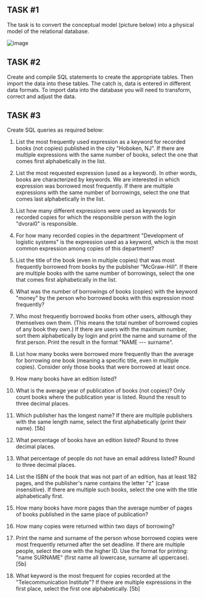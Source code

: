 
<h2>TASK #1</h2>

The task is to convert the conceptual model (picture below) into a physical model of the relational database.

![image](https://github.com/AdamLnenicka/SQL/assets/70570107/03cae725-878a-406b-9312-0fb35409d28f)

<h2>TASK #2</h2>
Create and compile SQL statements to create the appropriate tables. Then import the data into these tables. The catch is, data is entered in different data formats. To import data into the database you will need to transform, correct and adjust the data.

<h2>TASK #3</h2>

Create SQL queries as required below:

1. List the most frequently used expression as a keyword for recorded books (not copies) published in the city "Hoboken, NJ". If there are multiple expressions with the same number of books, select the one that comes first alphabetically in the list.

2. List the most requested expression (used as a keyword). In other words, books are characterized by keywords. We are interested in which expression was borrowed most frequently. If there are multiple expressions with the same number of borrowings, select the one that comes last alphabetically in the list. 

3. List how many different expressions were used as keywords for recorded copies for which the responsible person with the login "dvorai0" is responsible. 

4. For how many recorded copies in the department "Development of logistic systems" is the expression used as a keyword, which is the most common expression among copies of this department? 

5. List the title of the book (even in multiple copies) that was most frequently borrowed from books by the publisher "McGraw-Hill". If there are multiple books with the same number of borrowings, select the one that comes first alphabetically in the list. 

6. What was the number of borrowings of books (copies) with the keyword "money" by the person who borrowed books with this expression most frequently?

8. Who most frequently borrowed books from other users, although they themselves own them. (This means the total number of borrowed copies of any book they own.) If there are users with the maximum number, sort them alphabetically by login and print the name and surname of the first person. Print the result in the format "NAME --- surname".

9. List how many books were borrowed more frequently than the average for borrowing one book (meaning a specific title, even in multiple copies). Consider only those books that were borrowed at least once. 

10. How many books have an edition listed?

11. What is the average year of publication of books (not copies)? Only count books where the publication year is listed. Round the result to three decimal places. 

12. Which publisher has the longest name? If there are multiple publishers with the same length name, select the first alphabetically (print their name). [5b]

13. What percentage of books have an edition listed? Round to three decimal places.

14. What percentage of people do not have an email address listed? Round to three decimal places.

15. List the ISBN of the book that was not part of an edition, has at least 182 pages, and the publisher's name contains the letter "z" (case insensitive). If there are multiple such books, select the one with the title alphabetically first. 

16. How many books have more pages than the average number of pages of books published in the same place of publication? 

17. How many copies were returned within two days of borrowing? 

18. Print the name and surname of the person whose borrowed copies were most frequently returned after the set deadline. If there are multiple people, select the one with the higher ID. Use the format for printing: "name SURNAME" (first name all lowercase, surname all uppercase). [5b]

19. What keyword is the most frequent for copies recorded at the "Telecommunication Institute"? If there are multiple expressions in the first place, select the first one alphabetically. [5b]
